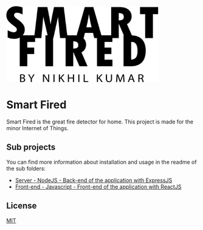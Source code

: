 <img src="./client/src/img/logo.svg" alt="" data-canonical-src="https://gyazo.com/eb5c5741b6a9a16c692170a41a49c858.png" width="400" height="200" />

# Smart Fired

Smart Fired is the great fire detector for home. This project is made for the minor Internet of Things. 


## Sub projects 
You can find more information about installation and usage in the readme of the sub folders:
 
 * [Server - NodeJS - Back-end of the application with ExpressJS](./client)
 * [Front-end - Javascript - Front-end of the application with ReactJS](https://github.com/NikhilKu/IOT-Smart-Fired/tree/master/server)


## License
[MIT](https://choosealicense.com/licenses/mit/)
